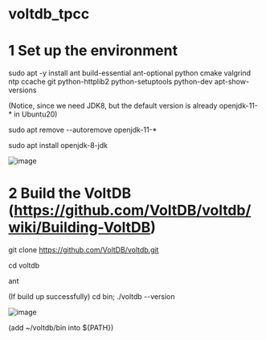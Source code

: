 # voltdb_tpcc

# 1 Set up the environment

sudo apt -y install ant build-essential ant-optional python cmake valgrind ntp ccache git python-httplib2 python-setuptools python-dev apt-show-versions 

(Notice, since we need JDK8, but the default version is already openjdk-11-* in Ubuntu20)

sudo apt remove --autoremove openjdk-11-* 

sudo apt install openjdk-8-jdk 

![image](https://user-images.githubusercontent.com/55301130/189866171-f444180f-c6b6-4fa6-8f1a-ff7f40635d6d.png)

# 2 Build the VoltDB (https://github.com/VoltDB/voltdb/wiki/Building-VoltDB)

git clone https://github.com/VoltDB/voltdb.git

cd voltdb

ant

(If build up successfully) cd bin; ./voltdb --version

![image](https://user-images.githubusercontent.com/55301130/189867067-6ec2c34a-c3f4-4f93-9c55-5dd152d04502.png)

(add ~/voltdb/bin into ${PATH})


